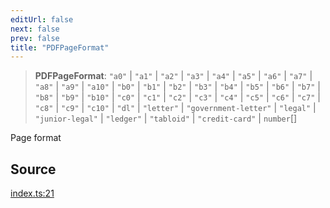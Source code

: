 ```yaml
---
editUrl: false
next: false
prev: false
title: "PDFPageFormat"
---
```


> **PDFPageFormat**: `"a0"` \| `"a1"` \| `"a2"` \| `"a3"` \| `"a4"` \| `"a5"` \| `"a6"` \| `"a7"` \| `"a8"` \| `"a9"` \| `"a10"` \| `"b0"` \| `"b1"` \| `"b2"` \| `"b3"` \| `"b4"` \| `"b5"` \| `"b6"` \| `"b7"` \| `"b8"` \| `"b9"` \| `"b10"` \| `"c0"` \| `"c1"` \| `"c2"` \| `"c3"` \| `"c4"` \| `"c5"` \| `"c6"` \| `"c7"` \| `"c8"` \| `"c9"` \| `"c10"` \| `"dl"` \| `"letter"` \| `"government-letter"` \| `"legal"` \| `"junior-legal"` \| `"ledger"` \| `"tabloid"` \| `"credit-card"` \| `number`[]

Page format

## Source

[index.ts:21](https://github.com/dgmjs/dgmjs/blob/main/packages/pdf/src/index.ts#L21)
